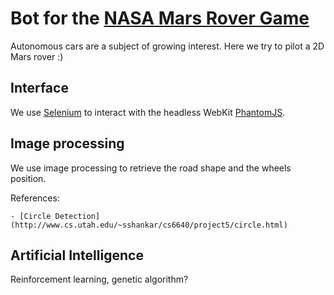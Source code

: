# Bot for the [NASA Mars Rover Game](https://mars.nasa.gov/gamee-rover/)

Autonomous cars are a subject of growing interest. Here we try to pilot a 2D Mars rover :)

## Interface

We use [Selenium](http://www.seleniumhq.org/) to interact with the headless WebKit [PhantomJS](http://phantomjs.org/).

## Image processing

We use image processing to retrieve the road shape and the wheels position.

References:

    - [Circle Detection](http://www.cs.utah.edu/~sshankar/cs6640/project5/circle.html)

## Artificial Intelligence

Reinforcement learning, genetic algorithm?